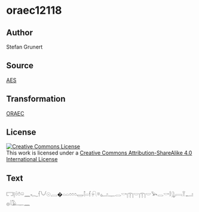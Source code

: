 # oraec12118

## Author

Stefan Grunert

## Source

[AES](https://github.com/simondschweitzer/aes)

## Transformation

[ORAEC](https://oraec.github.io/)

## License

<a rel="license" href="http://creativecommons.org/licenses/by-sa/4.0/"><img alt="Creative Commons License" style="border-width:0" src="https://i.creativecommons.org/l/by-sa/4.0/88x31.png" /></a><br />This work is licensed under a <a rel="license" href="http://creativecommons.org/licenses/by-sa/4.0/">Creative Commons Attribution-ShareAlike 4.0 International License</a>

## Text

𓉐𓊤𓏐𓏊𓏖𓈖𓆑𓆳𓄋𓇳𓐙�𓏏𓏏𓏌𓏌𓏌𓉿𓌐𓏏𓆳𓍯𓎼𓂠𓊃𓂋𓎡𓉲𓎟𓉲𓎟𓅨𓂋𓎡𓎛𓊮𓇯𓎝𓂝𓐍𓇋𓄿𓊃𓈖<br>
